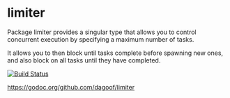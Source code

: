 limiter
====

Package limiter provides a singular type that allows you to control concurrent
execution by specifying a maximum number of tasks.

It allows you to then block until tasks complete before spawning new ones, and
also block on all tasks until they have completed.

[![Build Status](https://drone.io/github.com/dagoof/limiter/status.png)](https://drone.io/github.com/dagoof/limiter/latest)

https://godoc.org/github.com/dagoof/limiter
